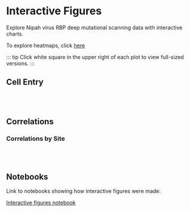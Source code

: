 # Interactive Figures

Explore Nipah virus RBP deep mutational scanning data with interactive charts.

To explore heatmaps, click [here](/heatmaps)


::: tip
Click white square in the upper right of each plot to view full-sized versions.
:::


## Cell Entry
<Altair :showShadow="true" :spec-url="'htmls/entry_by_site_plot_e2_bar_plot.html'"></Altair>

<br></br>

<Altair :showShadow="true" :spec-url="'htmls/entry_by_site_plot_e3_bar_plot.html'"></Altair>

## Correlations

<Altair :showShadow="true" :spec-url="'htmls/corr_entry_binding_large.html'"></Altair>

### Correlations by Site
<Altair :showShadow="true" :spec-url="'htmls/entry_letter_plot_slider.html'"></Altair>
<br></br>
<Altair :showShadow="true" :spec-url="'htmls/binding_letter_plot_slider.html'"></Altair>


## Notebooks
Link to notebooks showing how interactive figures were made:

<a href="notebooks/interactive_figures.html" target="_self">Interactive figures notebook</a>

